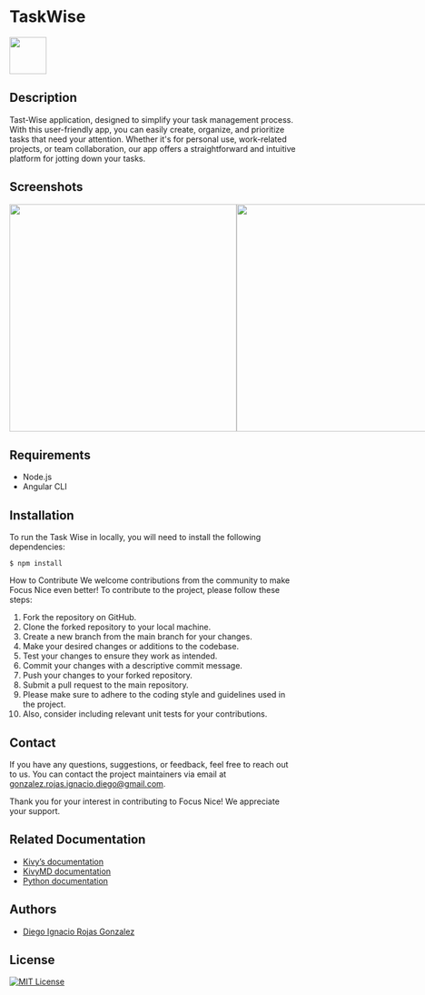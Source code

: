 # TaskWise

<div style="display: flex;">
  <a href="https://angular.io/" target="_blank"> 
    <img src="https://cdn.freebiesupply.com/logos/large/2x/angular-icon-1-logo-png-transparent.png" width="65" />
  </a>
</div>

## Description

Tast-Wise application, designed to simplify your task management process. With this user-friendly app, you can easily create, organize, and prioritize tasks that need your attention. Whether it's for personal use, work-related projects, or team collaboration, our app offers a straightforward and intuitive platform for jotting down your tasks.

## Screenshots

<div style="display: flex;">
  <img src="https://raw.githubusercontent.com/DiegoRojasGonzalez/DiegoRojasGonzalez.github.io/main/resources/img/taskwise1.png" width="400" /> 
  <img src="https://raw.githubusercontent.com/DiegoRojasGonzalez/DiegoRojasGonzalez.github.io/main/resources/img/taskwise2.png" width="400" /> 
</div>

## Requirements
- Node.js
- Angular CLI

## Installation
To run the Task Wise in locally, you will need to install the following dependencies:

```shell
$ npm install
```
How to Contribute
We welcome contributions from the community to make Focus Nice even better! To contribute to the project, please follow these steps:

1. Fork the repository on GitHub.
2. Clone the forked repository to your local machine.
3. Create a new branch from the main branch for your changes.
4. Make your desired changes or additions to the codebase.
5. Test your changes to ensure they work as intended.
6. Commit your changes with a descriptive commit message.
7. Push your changes to your forked repository.
8. Submit a pull request to the main repository.
9. Please make sure to adhere to the coding style and guidelines used in the project.
10. Also, consider including relevant unit tests for your contributions.

## Contact
If you have any questions, suggestions, or feedback, feel free to reach out to us. You can contact the project maintainers via email at gonzalez.rojas.ignacio.diego@gmail.com.

Thank you for your interest in contributing to Focus Nice! We appreciate your support.



## Related Documentation

 - [Kivy’s documentation](https://kivy.org/doc/stable/)
 - [KivyMD documentation](https://kivymd.readthedocs.io/en/1.1.1/)
 - [Python documentation](https://docs.python.org/3/)


## Authors

- [Diego Ignacio Rojas Gonzalez](https://github.com/DiegoRojasGonzalez)

## License

[![MIT License](https://img.shields.io/badge/License-MIT-green.svg)](https://choosealicense.com/licenses/mit/)
